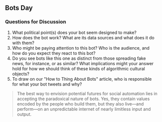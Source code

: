 ## Bots Day



### Questions for Discussion

 
1. What political point(s) does your bot seem designed to make?
2. How does the bot work? What are its data sources and what does it do with them?
3. Who might be paying attention to this bot? Who is the audience, and how do you expect they react to this bot?
4. Do you see bots like this one as distinct from those spreading fake news, for instance, or as similar? What implications might your answer hold for how we should think of these kinds of algorithmic cultural objects?
5. To draw on our "How to Thing About Bots" article, who is responsible for what your bot tweets and why?

> The best way to envision potential futures for social automation lies in accepting the paradoxical nature of bots. Yes, they contain values encoded by the people who build them, but they also live—and perform—on an unpredictable internet of nearly limitless input and output.
